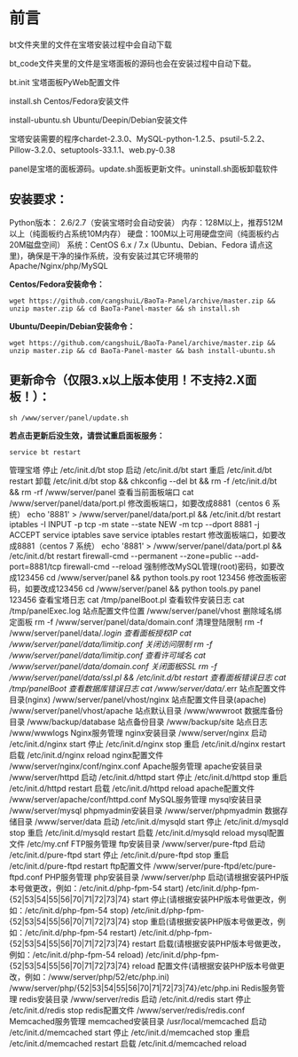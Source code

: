 # 前言

bt文件夹里的文件在宝塔安装过程中会自动下载

bt_code文件夹里的文件是宝塔面板的源码也会在安装过程中自动下载。

bt.init 宝塔面板PyWeb配置文件

install.sh Centos/Fedora安装文件 

install-ubuntu.sh Ubuntu/Deepin/Debian安装文件

宝塔安装需要的程序chardet-2.3.0、MySQL-python-1.2.5、psutil-5.2.2、Pillow-3.2.0、setuptools-33.1.1、web.py-0.38

panel是宝塔的面板源码。update.sh面板更新文件。uninstall.sh面板卸载软件
## 安装要求：
Python版本： 2.6/2.7（安装宝塔时会自动安装）
内存：128M以上，推荐512M以上（纯面板约占系统10M内存）
硬盘：100M以上可用硬盘空间（纯面板约占20M磁盘空间）
系统：CentOS 6.x / 7.x (Ubuntu、Debian、Fedora 请点这里)，确保是干净的操作系统，没有安装过其它环境带的Apache/Nginx/php/MySQL


**Centos/Fedora安装命令：**

```
wget https://github.com/cangshuiL/BaoTa-Panel/archive/master.zip && unzip master.zip && cd BaoTa-Panel-master && sh install.sh
```

**Ubuntu/Deepin/Debian安装命令：**

```
wget https://github.com/cangshuiL/BaoTa-Panel/archive/master.zip && unzip master.zip && cd BaoTa-Panel-master && bash install-ubuntu.sh
```

## 更新命令（仅限3.x以上版本使用！不支持2.X面板！）：

```
sh /www/server/panel/update.sh
```

**若点击更新后没生效，请尝试重启面板服务：**

```
service bt restart
```







管理宝塔
停止
/etc/init.d/bt stop
启动
/etc/init.d/bt start
重启
/etc/init.d/bt restart
卸载
/etc/init.d/bt stop && chkconfig --del bt && rm -f /etc/init.d/bt && rm -rf /www/server/panel
查看当前面板端口
cat /www/server/panel/data/port.pl
修改面板端口，如要改成8881（centos 6 系统）
echo '8881' > /www/server/panel/data/port.pl && /etc/init.d/bt restart
iptables -I INPUT -p tcp -m state --state NEW -m tcp --dport 8881 -j ACCEPT
service iptables save
service iptables restart
修改面板端口，如要改成8881（centos 7 系统）
echo '8881' > /www/server/panel/data/port.pl && /etc/init.d/bt restart
firewall-cmd --permanent --zone=public --add-port=8881/tcp
firewall-cmd --reload
强制修改MySQL管理(root)密码，如要改成123456
cd /www/server/panel && python tools.py root 123456
修改面板密码，如要改成123456
cd /www/server/panel && python tools.py panel 123456
查看宝塔日志
cat /tmp/panelBoot.pl
查看软件安装日志
cat /tmp/panelExec.log
站点配置文件位置
/www/server/panel/vhost
删除域名绑定面板
rm -f /www/server/panel/data/domain.conf
清理登陆限制
rm -f /www/server/panel/data/*.login
查看面板授权IP
cat /www/server/panel/data/limitip.conf
关闭访问限制
rm -f /www/server/panel/data/limitip.conf
查看许可域名
cat /www/server/panel/data/domain.conf
关闭面板SSL
rm -f /www/server/panel/data/ssl.pl && /etc/init.d/bt restart
查看面板错误日志
cat /tmp/panelBoot
查看数据库错误日志
cat /www/server/data/*.err
站点配置文件目录(nginx)
/www/server/panel/vhost/nginx
站点配置文件目录(apache)
/www/server/panel/vhost/apache
站点默认目录
/www/wwwroot
数据库备份目录
/www/backup/database
站点备份目录
/www/backup/site
站点日志
/www/wwwlogs
Nginx服务管理
nginx安装目录
/www/server/nginx
启动
/etc/init.d/nginx start
停止
/etc/init.d/nginx stop
重启
/etc/init.d/nginx restart
启载
/etc/init.d/nginx reload
nginx配置文件
/www/server/nginx/conf/nginx.conf
Apache服务管理
apache安装目录
/www/server/httpd
启动
/etc/init.d/httpd start
停止
/etc/init.d/httpd stop
重启
/etc/init.d/httpd restart
启载
/etc/init.d/httpd reload
apache配置文件
/www/server/apache/conf/httpd.conf
MySQL服务管理
mysql安装目录
/www/server/mysql
phpmyadmin安装目录
/www/server/phpmyadmin
数据存储目录
/www/server/data
启动
/etc/init.d/mysqld start
停止
/etc/init.d/mysqld stop
重启
/etc/init.d/mysqld restart
启载
/etc/init.d/mysqld reload
mysql配置文件
/etc/my.cnf
FTP服务管理
ftp安装目录
/www/server/pure-ftpd
启动
/etc/init.d/pure-ftpd start
停止
/etc/init.d/pure-ftpd stop
重启
/etc/init.d/pure-ftpd restart
ftp配置文件
/www/server/pure-ftpd/etc/pure-ftpd.conf
PHP服务管理
php安装目录
/www/server/php
启动(请根据安装PHP版本号做更改，例如：/etc/init.d/php-fpm-54 start)
/etc/init.d/php-fpm-{52|53|54|55|56|70|71|72|73|74} start
停止(请根据安装PHP版本号做更改，例如：/etc/init.d/php-fpm-54 stop)
/etc/init.d/php-fpm-{52|53|54|55|56|70|71|72|73|74} stop
重启(请根据安装PHP版本号做更改，例如：/etc/init.d/php-fpm-54 restart)
/etc/init.d/php-fpm-{52|53|54|55|56|70|71|72|73|74} restart
启载(请根据安装PHP版本号做更改，例如：/etc/init.d/php-fpm-54 reload)
/etc/init.d/php-fpm-{52|53|54|55|56|70|71|72|73|74} reload
配置文件(请根据安装PHP版本号做更改，例如：/www/server/php/52/etc/php.ini)
/www/server/php/{52|53|54|55|56|70|71|72|73|74}/etc/php.ini
Redis服务管理
redis安装目录
/www/server/redis
启动
/etc/init.d/redis start
停止
/etc/init.d/redis stop
redis配置文件
/www/server/redis/redis.conf
Memcached服务管理
memcached安装目录
/usr/local/memcached
启动
/etc/init.d/memcached start
停止
/etc/init.d/memcached stop
重启
/etc/init.d/memcached restart
启载
/etc/init.d/memcached reload


